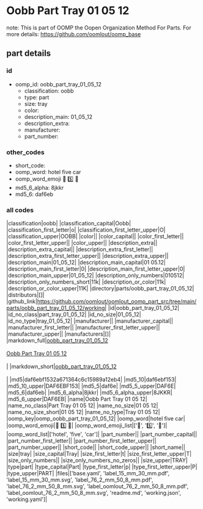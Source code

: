 # Oobb Part Tray 01 05 12  

note: This is part of OOMP the Oopen Organization Method For Parts. For more details: https://github.com/oomlout/oomp_base

##  part details





### id
* oomp_id: oobb_part_tray_01_05_12
  * classification: oobb
  * type: part
  * size: tray
  * color: 
  * description_main: 01_05_12
  * description_extra: 
  * manufacturer: 
  * part_number: 

### other_codes
* short_code: 
* oomp_word: hotel five car
* oomp_word_emoji :hotel: :five: :car:
* md5_6_alpha: 8jkkr
* md5_6: daf6eb

### all codes 
|classification|oobb|
|classification_capital|Oobb|
|classification_first_letter|o|
|classification_first_letter_upper|O|
|classification_upper|OOBB|
|color||
|color_capital||
|color_first_letter||
|color_first_letter_upper||
|color_upper||
|description_extra||
|description_extra_capital||
|description_extra_first_letter||
|description_extra_first_letter_upper||
|description_extra_upper||
|description_main|01_05_12|
|description_main_capital|01 05.12|
|description_main_first_letter|0|
|description_main_first_letter_upper|0|
|description_main_upper|01_05_12|
|description_only_numbers|010512|
|description_only_numbers_short|11k|
|description_or_color|11k|
|description_or_color_upper|11K|
|directory|parts/oobb_part_tray_01_05_12|
|distributors|[]|
|github_link|https://github.com/oomlout/oomlout_oomp_part_src/tree/main/parts/oobb_part_tray_01_05_12/working|
|id|oobb_part_tray_01_05_12|
|id_no_class|part_tray_01_05_12|
|id_no_size|01_05_12|
|id_no_type|tray_01_05_12|
|manufacturer||
|manufacturer_capital||
|manufacturer_first_letter||
|manufacturer_first_letter_upper||
|manufacturer_upper||
|manufacturers|[]|
|markdown_full|[oobb_part_tray_01_05_12](https://github.com/oomlout/oomlout_oomp_part_src/tree/main/parts/oobb_part_tray_01_05_12/working)<br>[](https://github.com/oomlout/oomlout_oomp_part_src/tree/main/parts/oobb_part_tray_01_05_12/working)<br>[Oobb Part Tray 01 05 12](https://github.com/oomlout/oomlout_oomp_part_src/tree/main/parts/oobb_part_tray_01_05_12/working)<br><br>|
|markdown_short|[oobb_part_tray_01_05_12](https://github.com/oomlout/oomlout_oomp_part_src/tree/main/parts/oobb_part_tray_01_05_12/working)<br><br>|
|md5|daf6ebf1532a671364c6c15989a12eb4|
|md5_10|daf6ebf153|
|md5_10_upper|DAF6EBF153|
|md5_5|daf6e|
|md5_5_upper|DAF6E|
|md5_6|daf6eb|
|md5_6_alpha|8jkkr|
|md5_6_alpha_upper|8JKKR|
|md5_6_upper|DAF6EB|
|name|Oobb Part Tray 01 05 12|
|name_no_class|Part Tray 01 05 12|
|name_no_size|01 05 12|
|name_no_size_short|01 05 12|
|name_no_type|Tray 01 05 12|
|oomp_key|oomp_oobb_part_tray_01_05_12|
|oomp_word|hotel five car|
|oomp_word_emoji|:hotel: :five: :car:|
|oomp_word_emoji_list|[':hotel:', ':five:', ':car:']|
|oomp_word_list|['hotel', 'five', 'car']|
|part_number||
|part_number_capital||
|part_number_first_letter||
|part_number_first_letter_upper||
|part_number_upper||
|short_code||
|short_code_upper||
|short_name||
|size|tray|
|size_capital|Tray|
|size_first_letter|t|
|size_first_letter_upper|T|
|size_only_numbers||
|size_only_numbers_no_zeros||
|size_upper|TRAY|
|type|part|
|type_capital|Part|
|type_first_letter|p|
|type_first_letter_upper|P|
|type_upper|PART|
|files|['base.yaml', 'label_15_mm_30_mm.pdf', 'label_15_mm_30_mm.svg', 'label_76_2_mm_50_8_mm.pdf', 'label_76_2_mm_50_8_mm.svg', 'label_oomlout_76_2_mm_50_8_mm.pdf', 'label_oomlout_76_2_mm_50_8_mm.svg', 'readme.md', 'working.json', 'working.yaml']|
